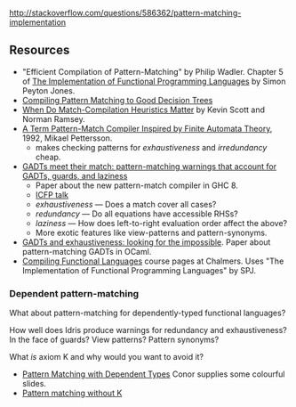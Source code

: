 
http://stackoverflow.com/questions/586362/pattern-matching-implementation

## Resources

  - "Efficient Compilation of Pattern-Matching" by Philip Wadler. Chapter 5 of [The Implementation of Functional Programming Languages](https://www.microsoft.com/en-us/research/publication/the-implementation-of-functional-programming-languages/) by Simon Peyton Jones.
  - [Compiling Pattern Matching to Good Decision Trees](http://pauillac.inria.fr/~maranget/papers/ml05e-maranget.pdf)
  - [When Do Match-Compilation Heuristics Matter](http://www.cs.tufts.edu/~nr/pubs/match-abstract.html) by Kevin Scott and Norman Ramsey.
  - [A Term Pattern-Match Compiler Inspired by Finite Automata Theory](https://www.classes.cs.uchicago.edu/archive/2011/spring/22620-1/papers/pettersson92.pdf), 1992, Mikael Pettersson.
    - makes checking patterns for _exhaustiveness_ and _irredundancy_ cheap.
  - [GADTs meet their match: pattern-matching warnings that account for GADTs, guards, and laziness](https://www.microsoft.com/en-us/research/wp-content/uploads/2016/08/gadtpm-acm.pdf)
    - Paper about the new pattern-match compiler in GHC 8.
    - [ICFP talk](https://youtu.be/AFSLMTgoClI)
    - _exhaustiveness_ — Does a match cover all cases?
    - _redundancy_ — Do all equations have accessible RHSs?
    - _laziness_ — How does left-to-right evaluation order affect the above?
    - More exotic features like view-patterns and pattern-synonyms.
  - [GADTs and exhaustiveness: looking for the impossible](http://www.math.nagoya-u.ac.jp/~garrigue/papers/gadtspm.pdf). Paper about pattern-matching GADTs in OCaml.
  - [Compiling Functional Languages](http://www.cse.chalmers.se/edu/year/2011/course/CompFun/) course pages at Chalmers. Uses "The Implementation of Functional Programming Languages" by SPJ.

### Dependent pattern-matching

What about pattern-matching for dependently-typed functional languages?

How well does Idris produce warnings for redundancy and exhaustiveness?
In the face of guards? View patterns? Pattern synonyms?

What _is_ axiom K and why would you want to avoid it?


- [Pattern Matching with Dependent Types](http://strictlypositive.org/dpm/) Conor supplies some colourful slides.
- [Pattern matching without K](https://people.cs.kuleuven.be/~jesper.cockx/Without-K/Pattern-matching-without-K.pdf)
